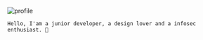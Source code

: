 ![profile](https://i.imgur.com/jO6NmI9.jpg)<br>

```
Hello, I'am a junior developer, a design lover and a infosec enthusiast. 🎈
```
